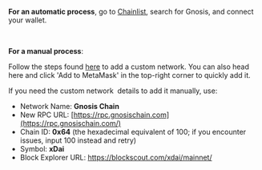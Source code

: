 **For an automatic process**, go to [Chainlist](https://chainlist.wtf/), search for Gnosis, and connect your wallet.


 


**For a manual process**:


Follow the steps found [here](https://support.metamask.io/hc/en-us/articles/360043227612-How-to-add-a-custom-Network-RPC-and-or-Block-Explorer) to add a custom network. You can also head here and click 'Add to MetaMask' in the top-right corner to quickly add it. 


If you need the custom network  details to add it manually, use:


* Network Name: **Gnosis Chain**
* New RPC URL: [https://rpc.gnosischain.com](https://rpc.gnosischain.com/)
* Chain ID: **0x64** (the hexadecimal equivalent of 100; if you encounter issues, input 100 instead and retry)
* Symbol: **xDai**
* Block Explorer URL: <https://blockscout.com/xdai/mainnet/>
